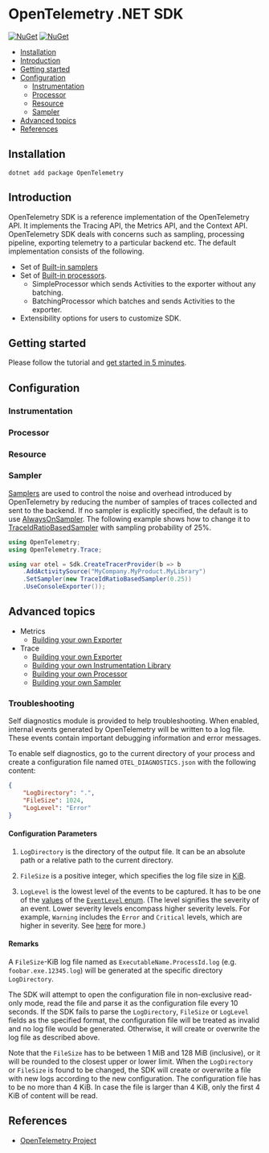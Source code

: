 # OpenTelemetry .NET SDK

[![NuGet](https://img.shields.io/nuget/v/OpenTelemetry.svg)](https://www.nuget.org/packages/OpenTelemetry)
[![NuGet](https://img.shields.io/nuget/dt/OpenTelemetry.svg)](https://www.nuget.org/packages/OpenTelemetry)

* [Installation](#installation)
* [Introduction](#introduction)
* [Getting started](#getting-started)
* [Configuration](#configuration)
  * [Instrumentation](#instrumentation)
  * [Processor](#processor)
  * [Resource](#resource)
  * [Sampler](#sampler)
* [Advanced topics](#advanced-topics)
* [References](#references)

## Installation

```shell
dotnet add package OpenTelemetry
```

## Introduction

OpenTelemetry SDK is a reference implementation of the OpenTelemetry API. It
implements the Tracing API, the Metrics API, and the Context API. OpenTelemetry
SDK deals with concerns such as sampling, processing pipeline, exporting
telemetry to a particular backend etc. The default implementation consists of
the following.

* Set of [Built-in
  samplers](https://github.com/open-telemetry/opentelemetry-specification/blob/master/specification/trace/sdk.md#built-in-samplers)
* Set of [Built-in
  processors](https://github.com/open-telemetry/opentelemetry-specification/blob/master/specification/trace/sdk.md#built-in-span-processors).
  * SimpleProcessor which sends Activities to the exporter without any
    batching.
  * BatchingProcessor which batches and sends Activities to the exporter.
* Extensibility options for users to customize SDK.

## Getting started

Please follow the tutorial and [get started in 5
minutes](../../docs/trace/getting-started/README.md).

## Configuration

### Instrumentation

### Processor

### Resource

### Sampler

[Samplers](https://github.com/open-telemetry/opentelemetry-specification/blob/master/specification/trace/sdk.md#sampler)
are used to control the noise and overhead introduced by OpenTelemetry by
reducing the number of samples of traces collected and sent to the backend. If
no sampler is explicitly specified, the default is to use
[AlwaysOnSampler](https://github.com/open-telemetry/opentelemetry-specification/blob/master/specification/trace/sdk.md#alwayson).
The following example shows how to change it to
[TraceIdRatioBasedSampler](https://github.com/open-telemetry/opentelemetry-specification/blob/master/specification/trace/sdk.md#traceidratiobased)
with sampling probability of 25%.

```csharp
using OpenTelemetry;
using OpenTelemetry.Trace;

using var otel = Sdk.CreateTracerProvider(b => b
    .AddActivitySource("MyCompany.MyProduct.MyLibrary")
    .SetSampler(new TraceIdRatioBasedSampler(0.25))
    .UseConsoleExporter());
```

## Advanced topics

* Metrics
  * [Building your own Exporter](../../docs/metrics/building-your-own-exporter.md)
* Trace
  * [Building your own Exporter](../../docs/trace/extending-the-sdk/README.md#exporter)
  * [Building your own Instrumentation
    Library](../../docs/trace/extending-the-sdk/README.md#instrumentation-library)
  * [Building your own Processor](../../docs/trace/extending-the-sdk/README.md#processor)
  * [Building your own Sampler](../../docs/trace/extending-the-sdk/README.md#sampler)

### Troubleshooting

Self diagnostics module is provided to help troubleshooting. When enabled,
internal events generated by OpenTelemetry will be written to a log file.
These events contain important debugging information and error messages.

To enable self diagnostics, go to the current directory of your process and
create a configuration file named `OTEL_DIAGNOSTICS.json` with the following
content:

```json
{
    "LogDirectory": ".",
    "FileSize": 1024,
    "LogLevel": "Error"
}
```

#### Configuration Parameters

1. `LogDirectory` is the directory of the output file. It can be an absolute
path or a relative path to the current directory.

2. `FileSize` is a positive integer,
which specifies the log file size in
[KiB](https://en.wikipedia.org/wiki/Kibibyte).

3. `LogLevel` is the lowest level of the events to be captured.
It has to be one of the
[values](https://docs.microsoft.com/dotnet/api/system.diagnostics.tracing.eventlevel#fields)
of the [`EventLevel`
enum](https://docs.microsoft.com/dotnet/api/system.diagnostics.tracing.eventlevel).
(The level signifies the severity of an event. Lower severity levels encompass
higher severity levels. For example, `Warning` includes the `Error` and
`Critical` levels, which are higher in severity. See
[here](https://docs.microsoft.com/dotnet/api/system.diagnostics.tracing.eventlevel)
for more.)

#### Remarks

A `FileSize`-KiB log file named as `ExecutableName.ProcessId.log` (e.g.
`foobar.exe.12345.log`) will be generated at the specific directory
`LogDirectory`.

The SDK will attempt to open the configuration file in non-exclusive read-only
mode, read the file and parse it as the configuration file every 10 seconds. If
the SDK fails to parse the `LogDirectory`, `FileSize` or `LogLevel` fields as
the specified format, the configuration file will be treated as invalid and no
log file would be generated. Otherwise, it will create or overwrite the log
file as described above.

Note that the `FileSize` has to be between 1 MiB and 128 MiB (inclusive), or it
will be rounded to the closest upper or lower limit.  When the `LogDirectory` or
`FileSize` is found to be changed, the SDK will create or overwrite a file with
new logs according to the new configuration.  The configuration file has to be
no more than 4 KiB. In case the file is larger than 4 KiB, only the first 4 KiB
of content will be read.

## References

* [OpenTelemetry Project](https://opentelemetry.io/)

